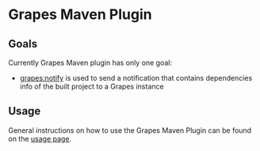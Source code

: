 Grapes Maven Plugin
====================

Goals
---------

Currently Grapes Maven plugin has only one goal:

* [grapes:notify](notify-mojo.html) is used to send a notification that contains dependencies info of the built project to a Grapes instance

Usage
---------
General instructions on how to use the Grapes Maven Plugin can be found on the [usage page].

[usage page]:usage.html
[grapes:notify]:notify_goal.html
[GitHub]:https://github.com/Axway/Grapes